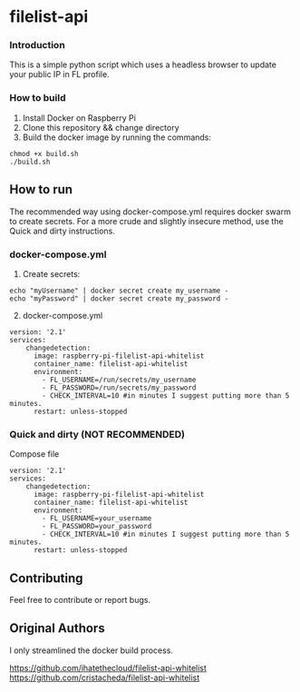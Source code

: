 # filelist-api

### Introduction

This is a simple python script which uses a headless browser to update your public IP in FL profile.

### How to build

1. Install Docker on Raspberry Pi
2. Clone this repository && change directory
3. Build the docker image by running the commands:

```shell
chmod +x build.sh
./build.sh
```

## How to run

The recommended way using docker-compose.yml requires docker swarm to create secrets. For a more crude and slightly insecure method, use the Quick and dirty instructions.

### docker-compose.yml

1. Create secrets:

``` shell
echo "myUsername" | docker secret create my_username -
echo "myPassword" | docker secret create my_password -
```

2. docker-compose.yml

```
version: '2.1'
services:
    changedetection:
      image: raspberry-pi-filelist-api-whitelist
      container_name: filelist-api-whitelist
      environment:
        - FL_USERNAME=/run/secrets/my_username
        - FL_PASSWORD=/run/secrets/my_password
        - CHECK_INTERVAL=10 #in minutes I suggest putting more than 5 minutes.
      restart: unless-stopped
```

### Quick and dirty (NOT RECOMMENDED)

Compose file
```
version: '2.1'
services:
    changedetection:
      image: raspberry-pi-filelist-api-whitelist
      container_name: filelist-api-whitelist
      environment:
        - FL_USERNAME=your_username
        - FL_PASSWORD=your_password
        - CHECK_INTERVAL=10 #in minutes I suggest putting more than 5 minutes.
      restart: unless-stopped
```

## Contributing

Feel free to contribute or report bugs.

## Original Authors

I only streamlined the docker build process.

https://github.com/ihatethecloud/filelist-api-whitelist
https://github.com/cristacheda/filelist-api-whitelist
